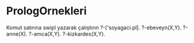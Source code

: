 # PrologOrnekleri
 Komut satırına swipl yazarak çalıştırın
?-['soyagaci.pl].
?-ebeveyn(X,Y).
?-anne(X).
?-amca(X,Y).
?-kizkardes(X,Y).





